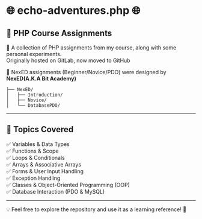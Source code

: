 # 🌐 echo-adventures.php 🌐  

## 🎯 PHP Course Assignments  

🚀 A collection of PHP assignments from my course, along with some personal experiments.  
Originally hosted on GitLab, now moved to GitHub

📑 NexED assignments (Beginner/Novice/PDO) were designed by **NexED(A.K.A Bit Academy)**  

```
├── NexED/
│   ├── Introduction/
│   ├── Novice/
│   └── DatabasePDO/
```
---
## 🔧 Topics Covered

✅ Variables & Data Types  
✅ Functions & Scope  
✅ Loops & Conditionals  
✅ Arrays & Associative Arrays  
✅ Forms & User Input Handling  
✅ Exception Handling  
✅ Classes & Object-Oriented Programming (OOP)  
✅ Database Interaction (PDO & MySQL)  

---
💡 Feel free to explore the repository and use it as a learning reference! 🚀
